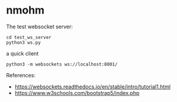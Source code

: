 # nmohm


The test websocket server:
```
cd test_ws_server
python3 ws.py

```

a quick client
```
python3 -m websockets ws://localhost:8001/
```

References:

* https://websockets.readthedocs.io/en/stable/intro/tutorial1.html
* https://www.w3schools.com/bootstrap5/index.php
